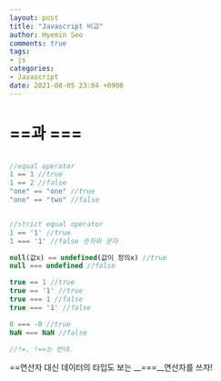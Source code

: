 ```yaml
---
layout: post
title: "Javascript 비교"
author: Hyemin Seo
comments: true
tags:
- js
categories:
- Javascript
date: 2021-08-05 23:04 +0900
---
```


# ==과 ===

```javascript

//equal operator
1 == 1 //true
1 == 2 //false
"one" == "one" //true
"one" == "two" //false


//strict equal operator
1 == '1' //true
1 === '1' //false 숫자와 문자

null(값x) == undefined(값이 정의x) //true
null === undefined //false

true == 1 //true
true == '1' //true
true === 1 //false
true === '1' //false

0 === -0 //true
NaN === NaN //false

//!=, !==는 반대.

```

==연산자 대신 데이터의 타입도 보는 __===__연산자를 쓰자!
  
  


